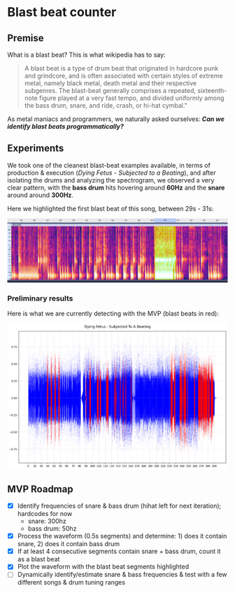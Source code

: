 # Blast beat counter

## Premise
What is a blast beat? This is what wikipedia has to say:
> A blast beat is a type of drum beat that originated in hardcore punk and grindcore, and is often associated with
> certain styles of extreme metal, namely black metal, death metal and their respective subgenres. The blast-beat
> generally comprises a repeated, sixteenth-note figure
> played
> at a very fast tempo, and divided uniformly among the bass drum, snare, and ride, crash, or hi-hat cymbal."

As metal maniacs and programmers, we naturally asked ourselves:
**_Can we identify blast beats programmatically?_**

## Experiments
We took one of the cleanest blast-beat examples available, in terms of production & execution (_Dying Fetus - Subjected to a Beating_), and after isolating the drums and analyzing the spectrogram, we observed a very clear pattern, with the **bass drum** hits hovering around **60Hz** and the **snare** around around **300Hz**. 

Here we highlighted the first blast beat of this song, between 29s - 31s:

![audacity_analysis.png](output/audacity_analysis.png)

### Preliminary results
Here is what we are currently detecting with the MVP (blast beats in red):

![Dying_Fetus___Subjected_To_A_Beating.png](output/Dying_Fetus___Subjected_To_A_Beating.png)

## MVP Roadmap

- [X] Identify frequencies of snare & bass drum (hihat left for next iteration); hardcodes for now
    - snare: 300hz
    - bass drum: 50hz
- [X] Process the waveform (0.5s segments) and determine: 1) does it contain snare, 2) does it contain bass drum
- [X] If at least 4 consecutive segments contain snare + bass drum, count it as a blast beat
- [X] Plot the waveform with the blast beat segments highlighted
- [ ] Dynamically identify/estimate snare & bass frequencies & test with a few different songs & drum tuning ranges
